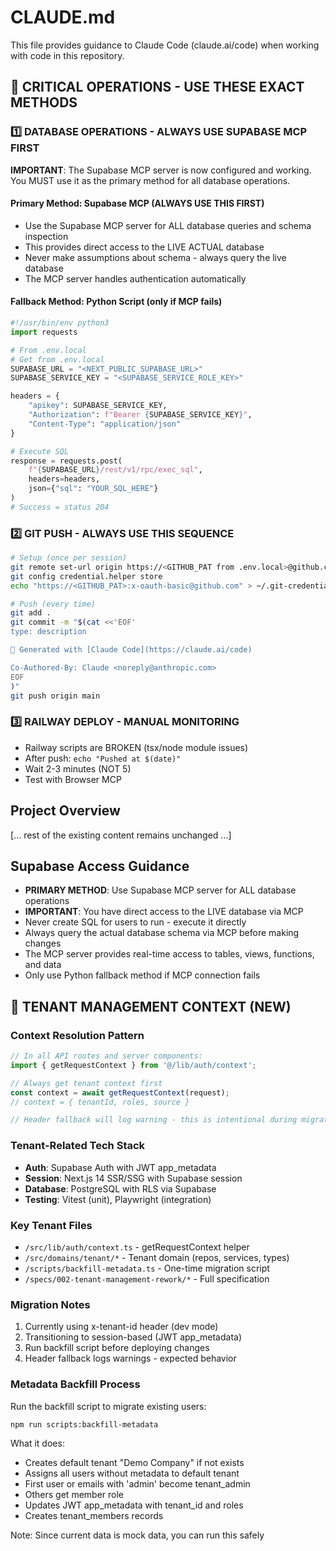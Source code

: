 # CLAUDE.md

This file provides guidance to Claude Code (claude.ai/code) when working with code in this repository.

<!-- Last updated: 2025-10-14 for Supabase MCP priority -->

## 🚨 CRITICAL OPERATIONS - USE THESE EXACT METHODS

### 1️⃣ DATABASE OPERATIONS - ALWAYS USE SUPABASE MCP FIRST
**IMPORTANT**: The Supabase MCP server is now configured and working. You MUST use it as the primary method for all database operations.

#### Primary Method: Supabase MCP (ALWAYS USE THIS FIRST)
- Use the Supabase MCP server for ALL database queries and schema inspection
- This provides direct access to the LIVE ACTUAL database
- Never make assumptions about schema - always query the live database
- The MCP server handles authentication automatically

#### Fallback Method: Python Script (only if MCP fails)
```python
#!/usr/bin/env python3
import requests

# From .env.local
# Get from .env.local
SUPABASE_URL = "<NEXT_PUBLIC_SUPABASE_URL>"
SUPABASE_SERVICE_KEY = "<SUPABASE_SERVICE_ROLE_KEY>"

headers = {
    "apikey": SUPABASE_SERVICE_KEY,
    "Authorization": f"Bearer {SUPABASE_SERVICE_KEY}",
    "Content-Type": "application/json"
}

# Execute SQL
response = requests.post(
    f"{SUPABASE_URL}/rest/v1/rpc/exec_sql",
    headers=headers,
    json={"sql": "YOUR_SQL_HERE"}
)
# Success = status 204
```

### 2️⃣ GIT PUSH - ALWAYS USE THIS SEQUENCE
```bash
# Setup (once per session)
git remote set-url origin https://<GITHUB_PAT from .env.local>@github.com/etzlertech/jobeye.git
git config credential.helper store
echo "https://<GITHUB_PAT>:x-oauth-basic@github.com" > ~/.git-credentials

# Push (every time)
git add .
git commit -m "$(cat <<'EOF'
type: description

🤖 Generated with [Claude Code](https://claude.ai/code)

Co-Authored-By: Claude <noreply@anthropic.com>
EOF
)"
git push origin main
```

### 3️⃣ RAILWAY DEPLOY - MANUAL MONITORING
- Railway scripts are BROKEN (tsx/node module issues)
- After push: `echo "Pushed at $(date)"`
- Wait 2-3 minutes (NOT 5)
- Test with Browser MCP

## Project Overview

[... rest of the existing content remains unchanged ...]

## Supabase Access Guidance

- **PRIMARY METHOD**: Use Supabase MCP server for ALL database operations
- **IMPORTANT**: You have direct access to the LIVE database via MCP
- Never create SQL for users to run - execute it directly
- Always query the actual database schema via MCP before making changes
- The MCP server provides real-time access to tables, views, functions, and data
- Only use Python fallback method if MCP connection fails

## 🏢 TENANT MANAGEMENT CONTEXT (NEW)

### Context Resolution Pattern
```typescript
// In all API routes and server components:
import { getRequestContext } from '@/lib/auth/context';

// Always get tenant context first
const context = await getRequestContext(request);
// context = { tenantId, roles, source }

// Header fallback will log warning - this is intentional during migration
```

### Tenant-Related Tech Stack
- **Auth**: Supabase Auth with JWT app_metadata
- **Session**: Next.js 14 SSR/SSG with Supabase session
- **Database**: PostgreSQL with RLS via Supabase
- **Testing**: Vitest (unit), Playwright (integration)

### Key Tenant Files
- `/src/lib/auth/context.ts` - getRequestContext helper
- `/src/domains/tenant/*` - Tenant domain (repos, services, types)
- `/scripts/backfill-metadata.ts` - One-time migration script
- `/specs/002-tenant-management-rework/*` - Full specification

### Migration Notes
1. Currently using x-tenant-id header (dev mode)
2. Transitioning to session-based (JWT app_metadata)
3. Run backfill script before deploying changes
4. Header fallback logs warnings - expected behavior

### Metadata Backfill Process
Run the backfill script to migrate existing users:
```bash
npm run scripts:backfill-metadata
```

What it does:
- Creates default tenant "Demo Company" if not exists
- Assigns all users without metadata to default tenant
- First user or emails with 'admin' become tenant_admin
- Others get member role
- Updates JWT app_metadata with tenant_id and roles
- Creates tenant_members records

Note: Since current data is mock data, you can run this safely
